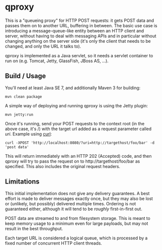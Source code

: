 qproxy
======

This is a "queueing proxy" for HTTP POST requests: it gets POST data and passes them on to another URL, buffering in between. The basic use case is introducing a message-queue-like entity between an HTTP client and server, without having to deal with messaging APIs and in particular without changing anything on the server side (it's only the client that needs to be changed, and only the URL it talks to).

qproxy is implemented as a Java servlet, so it needs a servlet container to run on (e.g. Tomcat, Jetty, GlassFish, JBoss AS, ...).


Build / Usage
-------------

You'll need at least Java SE 7, and additionally Maven 3 for building:

    mvn clean package

A simple way of deploying and running qproxy is using the Jetty plugin:

    mvn jetty:run

Once it's running, send your POST requests to the context root (in the above case, it's /) with the target url added as a request parameter called _uri_. Example using [curl](http://curl.haxx.se/):

    curl -XPOST 'http://localhost:8080/?uri=http://targethost/foo/bar' -d 'post data'

This will return immediately with an HTTP 202 (Accepted) code, and then qproxy will try to pass the request on to http://targethost/foo/bar as specified. This also includes the original request headers.


Limitations
-----------

This initial implementation does not give any delivery guarantees. A best effort is made to deliver messages exactly once, but they may also be lost or (unlikely, but possibly) delivered multiple times. Ordering is not guaranteed either, although it will tend to be _roughly_ first-in-first out.

POST data are streamed to and from filesystem storage. This is meant to keep memory usage to a minimum even for large payloads, but may not result in the best throughput.

Each target URL is considered a logical queue, which is processed by a fixed number of concurrent HTTP client threads.
